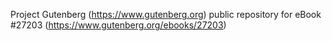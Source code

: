 Project Gutenberg (https://www.gutenberg.org) public repository for eBook #27203 (https://www.gutenberg.org/ebooks/27203)

